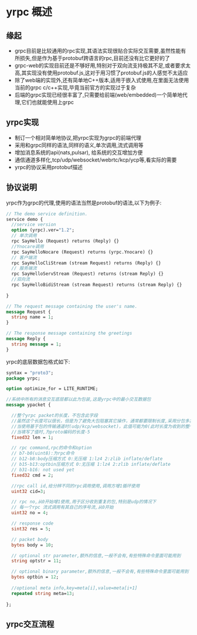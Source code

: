# yrpc 概述



## 缘起

- grpc目前是比较通用的rpc实现,其语法实现很贴合实际交互需要,虽然性能有所损失,但是作为基于protobuf跨语言的rpc,目前还没有比它更好的了
- grpc-web的实现目前还是不够好用,特别对于双向流支持极其不足,或者要求太高,其实现没有使用protobuf.js,这对于用习惯了protobuf.js的人感觉不太适应
- 除了web端的实现外,还有简单地C++版本,适用于嵌入式使用,在里面无法使用当前的grpc c/c++实现,毕竟当前官方的实现过于复杂
- 后端的grpc实现已经很丰富了,只需要给前端(web/embedded)一个简单地代理,它们也就能使用上grpc



## yrpc实现

- 制订一个相对简单地协议,把yrpc实现为grpc的前端代理
- 采用和grpc同样的语法,同样的语义,单次调用,流式调用等
- 增加消息系统的api(nats,pulsar), 给系统的交互增加方便
- 通信通道多样化,tcp/udp/websocket/webrtc/kcp/ycp等,看实际的需要
- yrpc的协议采用protobuf描述



## 协议说明

 yrpc作为grpc的代理,使用的语法当然是protobuf的语法,以下为例子:

```protobuf
// The demo service definition.
service demo {
  //service version
  option (yrpc).ver="1.2";
  // 单次调用
  rpc SayHello (Request) returns (Reply) {}
  //Ynocare调用
  rpc SayHelloNocare (Request) returns (yrpc.Ynocare) {}
  // 客户端流
  rpc SayHelloCliStream (stream Request) returns (Reply) {}
  // 服务端流
  rpc SayHelloServStream (Request) returns (stream Reply) {}
  //双向流
  rpc SayHelloBidiStream (stream Request) returns (stream Reply) {}
  
}

// The request message containing the user's name.
message Request {
  string name = 1;
}

// The response message containing the greetings
message Reply {
  string message = 1;
}
```



yrpc的底层数据包格式如下:

```protobuf
syntax = "proto3";
package yrpc;

option optimize_for = LITE_RUNTIME;

//系统中所有的消息交互底层都以此为包装,这是yrpc中的最小交互数据包
message ypacket {

  //整个yrpc packet的长度，不包含此字段
  //虽然这个长度可以很长，但是为了避免大包阻塞其它操作，通常都要限制长度,采用分包多发机制
  //当使用基于包的传输通道时(udp/kcp/websocket)，此值可能为0(此时长度为收到的整个包的长度)
  //当填写了值时,为proto编码的长度-5
  fixed32 len = 1;

  // rpc command,rpc的命令和option
  // b7-b0(uint8):为rpc命令
  // b12-b8:body压缩方式 0:无压缩 1:lz4 2:zlib inflate/deflate
  // b15-b13:optbin压缩方式 0:无压缩 1:lz4 2:zlib inflate/deflate
  // b31-b16: not used yet
  fixed32 cmd = 2;

  //rpc call id,给分辨不同的rpc调用使用,调用方增1循环使用
  uint32 cid=3;

  // rpc no,从0开始增1使用,用于区分收到重复的包,特别是udp的情况下
  // 每一个rpc 流式调用有其自己的序号流,从0开始
  uint32 no = 4;

  // response code
  sint32 res = 5;

  // packet body
  bytes body = 10;

  // optional str parameter,额外的信息,一般不会有,有些特殊命令里面可能用到
  string optstr = 11;

  // optional binary parameter,额外的信息,一般不会有,有些特殊命令里面可能用到
  bytes optbin = 12;
  
  //optional meta info,key=meta[i],value=meta[i+1]
  repeated string meta=13;
  
};
```



## yrpc交互流程

